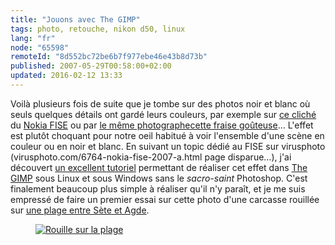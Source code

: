 ```yaml
---
title: "Jouons avec The GIMP"
tags: photo, retouche, nikon d50, linux
lang: "fr"
node: "65598"
remoteId: "8d552bc72be6b7f977ebe46e43b8d73b"
published: 2007-05-29T00:58:00+02:00
updated: 2016-02-12 13:33
---
```


Voilà plusieurs fois de suite que je tombe sur des photos noir et blanc où seuls
quelques détails ont gardé leurs couleurs, par exemple sur [ce
cliché](https://www.flickr.com/photos/domib34/506202573/) du
[Nokia
FISE](/post/nokia-fise-2007-roller-street-bmx-rampe-wakeboard-and-bmx-street) ou
par [le même photographe](http://www.flickr.com/photos/domib34/)[cette fraise
goûteuse](http://www.flickr.com/photos/domib34/503183639/)… L'effet est plutôt
choquant pour notre oeil habitué à voir l'ensemble d'une scène en couleur ou en
noir et blanc. En suivant un topic dédié au FISE sur
virusphoto (virusphoto.com/6764-nokia-fise-2007-a.html page disparue…), j'ai
découvert [un excellent
tutoriel](http://www.virusphoto.com/1948-faire-ressortir-un-element-en-couleur-dune-photo-n-and-b-the-gimp.html)
permettant de réaliser cet effet dans [The
GIMP](http://pwet.fr/man/linux/commandes/gimp_2_2) sous Linux et sous Windows
sans le *sacro-saint* Photoshop. C'est finalement beaucoup plus simple à
réaliser qu'il n'y paraît, et je me suis empressé de faire un premier essai sur
cette photo d'une carcasse rouillée sur [une plage entre Sète et
Agde](/post/avant-gout-d-ete).


<figure class="object-center"><a
href="/images/rouille-sur-la-plage.jpg"><img loading="lazy" src="/images/330x/rouille-sur-la-plage.jpg" alt="Rouille sur la plage"> </a></figure>
